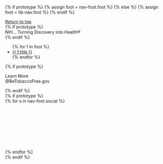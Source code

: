 {% if prototype %}
{% assign foot = nav-foot.foot %}
{% else %}
{% assign foot = lib-nav.foot %}
{% endif %}

<footer class="usa-footer">
  <div class="grid-container usa-footer__return-to-top">
    <a href="#">Return to top</a>
  </div>
  {% if prototype %}
  <div class="footer-tagline">NIH... Turning Discovery into Health®</div>
  {% endif %}
  <div class="usa-footer__primary-section">
    <div class="grid-container">
    <nav class="usa-footer__nav grid-row grid-gap" aria-label="Footer navigation">
      <ul class="grid-row grid-gap grid-col-10">
        {% for f in foot %}<li class="tablet:grid-col-auto mobile-lg:grid-col-12   usa-footer__primary-content">
          <a class="usa-footer__primary-link" href="{{ f.href }}">{{ f.title }}</a>
        </li>
        {% endfor %}
      </ul>
      {% if prototype %}
      <div class="grid-col-auto befree-callout">
        <p>Learn More <br> @BeTobaccoFree.gov</p>
      </div>
      {% endif %}
    </nav>
    </div>
  </div>
  <div class="usa-footer__secondary-section">
    <div class="grid-container">
      <div class="grid-row grid-gap">
        <div
          class="usa-footer__logo grid-row mobile-lg:grid-col-6 mobile-lg:grid-gap-2"
        >
          <div class="">
            <img class="usa-footer__logo-img" src="{{ settings.sitelogo-small }}" alt="" />
          </div>
        </div>{% if prototype %}
        <div class="usa-footer__contact-links mobile-lg:grid-col-6">
          <div class="usa-footer__social-links grid-row grid-gap-1">
          {% for s in nav-foot.social %}
            <div class="grid-col-auto">
              <a class="usa-social-link" href="{{ s.link }}"
                >
                <svg class="usa-icon" aria-hidden="true" focusable="false" role="img"><use href="{{ s.svg }}"></use> </svg>
              </a>
            </div>
          {% endfor %}
          </div>
        </div>{% endif %}
      </div>
    </div>
  </div>
</footer>